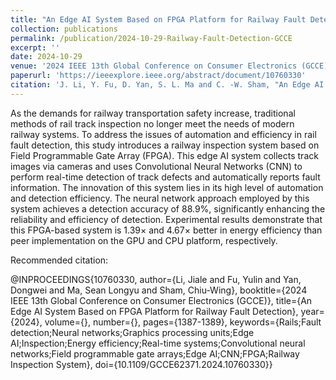 ```yaml
---
title: "An Edge AI System Based on FPGA Platform for Railway Fault Detection"
collection: publications
permalink: /publication/2024-10-29-Railway-Fault-Detection-GCCE
excerpt: ''
date: 2024-10-29
venue: '2024 IEEE 13th Global Conference on Consumer Electronics (GCCE)'
paperurl: 'https://ieeexplore.ieee.org/abstract/document/10760330'
citation: 'J. Li, Y. Fu, D. Yan, S. L. Ma and C. -W. Sham, "An Edge AI System Based on FPGA Platform for Railway Fault Detection," 2024 IEEE 13th Global Conference on Consumer Electronics (GCCE), Kitakyushu, Japan, 2024, pp. 1387-1389, doi: 10.1109/GCCE62371.2024.10760330.'
---
```


As the demands for railway transportation safety increase, traditional methods of rail track inspection no longer meet the needs of modern railway systems. To address the issues of automation and efficiency in rail fault detection, this study introduces a railway inspection system based on Field Programmable Gate Array (FPGA). This edge AI system collects track images via cameras and uses Convolutional Neural Networks (CNN) to perform real-time detection of track defects and automatically reports fault information. The innovation of this system lies in its high level of automation and detection efficiency. The neural network approach employed by this system achieves a detection accuracy of 88.9%, significantly enhancing the reliability and efficiency of detection. Experimental results demonstrate that this FPGA-based system is 1.39× and 4.67× better in energy efficiency than peer implementation on the GPU and CPU platform, respectively.

Recommended citation: 

@INPROCEEDINGS{10760330,
  author={Li, Jiale and Fu, Yulin and Yan, Dongwei and Ma, Sean Longyu and Sham, Chiu-Wing},
  booktitle={2024 IEEE 13th Global Conference on Consumer Electronics (GCCE)}, 
  title={An Edge AI System Based on FPGA Platform for Railway Fault Detection}, 
  year={2024},
  volume={},
  number={},
  pages={1387-1389},
  keywords={Rails;Fault detection;Neural networks;Graphics processing units;Edge AI;Inspection;Energy efficiency;Real-time systems;Convolutional neural networks;Field programmable gate arrays;Edge AI;CNN;FPGA;Railway Inspection System},
  doi={10.1109/GCCE62371.2024.10760330}}

